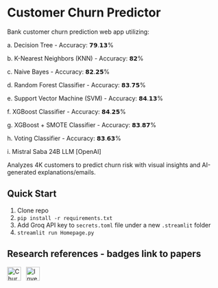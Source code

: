 # Customer Churn Predictor

Bank customer churn prediction web app utilizing:

a. Decision Tree - Accuracy: 𝟳𝟵.𝟭𝟯%

b. K-Nearest Neighbors (KNN) - Accuracy: 𝟴𝟮%

c. Naive Bayes - Accuracy: 𝟴𝟮.𝟮𝟱%

d. Random Forest Classifier - Accuracy: 𝟴𝟯.𝟳𝟱%

e. Support Vector Machine (SVM) - Accuracy: 𝟴𝟰.𝟭𝟯%

f. XGBoost Classifier - Accuracy: 𝟴𝟰.𝟮𝟱%

g. XGBoost + SMOTE Classifier - Accuracy: 𝟴𝟯.𝟴𝟳%

h. Voting Classifier - Accuracy: 𝟴𝟯.𝟲𝟯%

i. Mistral Saba 24B LLM [OpenAI]  

Analyzes 4K customers to predict churn risk with visual insights and AI-generated explanations/emails.

## Quick Start
1. Clone repo  
2. `pip install -r requirements.txt`  
3. Add Groq API key to `secrets.toml` file under a new `.streamlit` folder  
4. `streamlit run Homepage.py`

## Research references - badges link to papers
<div style="display: flex; gap: 12px; align-items: center; margin: 15px 0;">
  <a href="https://www.researchgate.net/publication/340855263_Churning_of_Bank_Customers_Using_Supervised_Learning" style="text-decoration: none;">
    <img src="https://img.shields.io/badge/ResearchGate-00CCB?style=flat-square&logo=researchgate&logoColor=white&labelWidth=30&height=38" alt="Churning of Bank Customers Using Supervised Learning" style="height:32px;">
  </a>
  
  <a href="https://www.sciencedirect.com/science/article/pii/S2666764923000401" style="text-decoration: none;">
    <img src="https://img.shields.io/badge/ScienceDirect-F16521?style=flat-square&logo=Etsy&logoColor=white&labelWidth=30&height=38" alt="Investigating customer churn in banking: a machine learning approach and visualization app for data science and management" style="height:32px;">
  </a>
</div>
